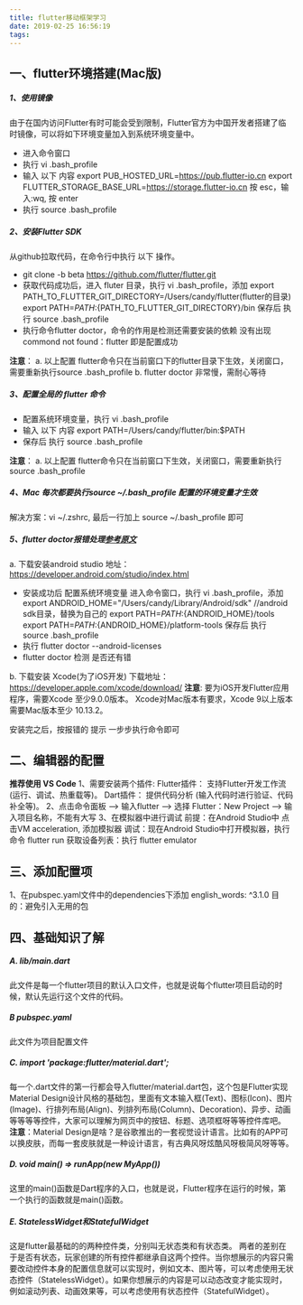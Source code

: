 ```yaml
---
title: flutter移动框架学习
date: 2019-02-25 16:56:19
tags:
---
```


## 一、flutter环境搭建(Mac版)
##### 1、使用镜像
由于在国内访问Flutter有时可能会受到限制，Flutter官方为中国开发者搭建了临时镜像，可以将如下环境变量加入到系统环境变量中。
* 进入命令窗口
* 执行 vi .bash_profile
* 输入 以下 内容
export PUB_HOSTED_URL=https://pub.flutter-io.cn
export FLUTTER_STORAGE_BASE_URL=https://storage.flutter-io.cn
按 esc，输入:wq, 按 enter
* 执行 source  .bash_profile

##### 2、安装Flutter SDK
从github拉取代码，在命令行中执行 以下 操作。
* git clone -b beta https://github.com/flutter/flutter.git
* 获取代码成功后，进入 fluter 目录，执行 vi .bash_profile，添加 
export PATH_TO_FLUTTER_GIT_DIRECTORY=/Users/candy/flutter(flutter的目录)
export PATH=${PATH}:${PATH_TO_FLUTTER_GIT_DIRECTORY}/bin
保存后 执行 source  .bash_profile
* 执行命令flutter doctor，命令的作用是检测还需要安装的依赖
没有出现commond not found：flutter 即是配置成功

**注意**：
a. 以上配置 flutter命令只在当前窗口下的flutter目录下生效，关闭窗口，需要重新执行source  .bash_profile
b. flutter doctor 非常慢，需耐心等待

##### 3、配置全局的 flutter 命令
* 配置系统环境变量，执行 vi .bash_profile
* 输入 以下 内容
export PATH=/Users/candy/flutter/bin:$PATH
* 保存后 执行 source .bash_profile

**注意**：
a. 以上配置 flutter命令只在当前窗口下生效，关闭窗口，需要重新执行source  .bash_profile


##### 4、Mac 每次都要执行source ~/.bash_profile 配置的环境变量才生效
解决方案：vi ~/.zshrc, 最后一行加上 source ~/.bash_profile 即可

##### 5、flutter doctor报错处理[参考原文](http://www.cnblogs.com/Free-Thinker/p/10212822.html)
a. 下载安装android studio 地址：https://developer.android.com/studio/index.html
* 安装成功后 配置系统环境变量
进入命令窗口，执行 vi .bash_profile，添加
export ANDROID_HOME="/Users/candy/Library/Android/sdk" //android sdk目录，替换为自己的
export PATH=${PATH}:${ANDROID_HOME}/tools
export PATH=${PATH}:${ANDROID_HOME}/platform-tools
保存后 执行 source  .bash_profile
* 执行 flutter doctor --android-licenses 
* flutter doctor 检测 是否还有错

b. 下载安装 Xcode(为了iOS开发)
下载地址：https://developer.apple.com/xcode/download/
**注意**: 
要为iOS开发Flutter应用程序，需要Xcode 至少9.0.0版本。
Xcode对Mac版本有要求，Xcode 9以上版本 需要Mac版本至少 10.13.2。

安装完之后，按报错的 提示 一步步执行命令即可


## 二、编辑器的配置
**推荐使用 VS Code**
1、需要安装两个插件:
    Flutter插件： 支持Flutter开发工作流 (运行、调试、热重载等)。
    Dart插件： 提供代码分析 (输入代码时进行验证、代码补全等)。
2、点击命令面板 ——> 输入flutter ——> 选择 Flutter：New Project ——> 输入项目名称，不能有大写
3、在模拟器中进行调试
    前提：在Android Studio中 点击VM acceleration, 添加模拟器
    调试：现在Android Studio中打开模拟器，执行命令 flutter run
    获取设备列表：执行 flutter emulator

## 三、添加配置项
1、在pubspec.yaml文件中的dependencies下添加 english_words: ^3.1.0
目的：避免引入无用的包

## 四、基础知识了解
##### A. lib/main.dart
此文件是每一个flutter项目的默认入口文件，也就是说每个flutter项目启动的时候，默认先运行这个文件的代码。
##### B  pubspec.yaml
此文件为项目配置文件
##### C. import 'package:flutter/material.dart';
每一个.dart文件的第一行都会导入flutter/material.dart包，这个包是Flutter实现Material Design设计风格的基础包，里面有文本输入框(Text)、图标(Icon)、图片(Image)、行排列布局(Align)、列排列布局(Column)、Decoration)、异步、动画等等等等控件，大家可以理解为网页中的按钮、标题、选项框呀等等控件库吧。
**注意**：Material Design是啥？是谷歌推出的一套视觉设计语言。比如有的APP可以换皮肤，而每一套皮肤就是一种设计语言，有古典风呀炫酷风呀极简风呀等等。
##### D. void main() => runApp(new MyApp())
这里的main()函数是Dart程序的入口，也就是说，Flutter程序在运行的时候，第一个执行的函数就是main()函数。
##### E. StatelessWidget和StatefulWidget
这是flutter最基础的的两种控件类，分别叫无状态类和有状态类。
两者的差别在于是否有状态，玩家创建的所有控件都继承自这两个控件。当你想展示的内容只需要改动控件本身的配置信息就可以实现时，例如文本、图片等，可以考虑使用无状态控件（StatelessWidget）。如果你想展示的内容是可以动态改变才能实现时，例如滚动列表、动画效果等，可以考虑使用有状态控件（StatefulWidget）。






